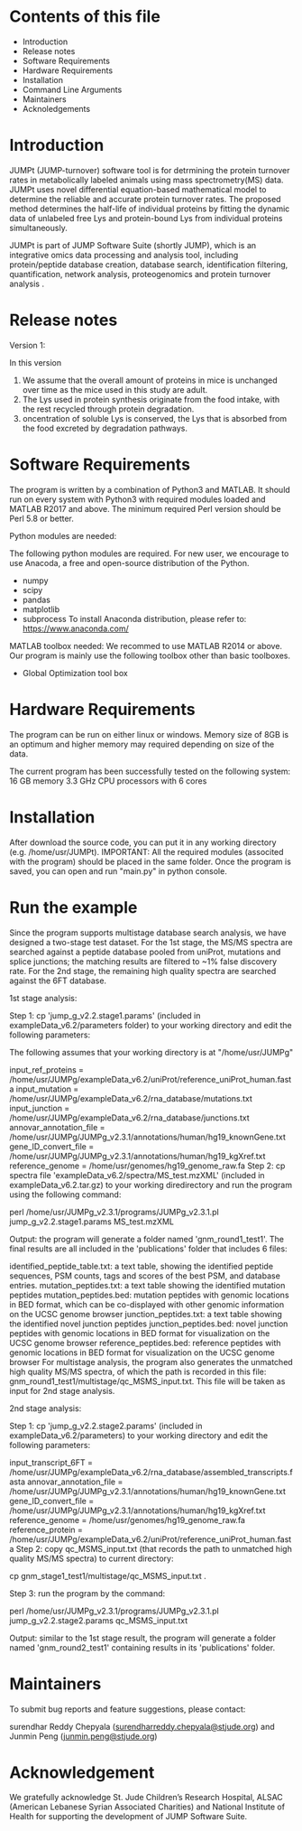 # Contents of this file
- Introduction
- Release notes
- Software Requirements
- Hardware Requirements
- Installation
- Command Line Arguments
- Maintainers
- Acknoledgements

# Introduction
JUMPt (JUMP-turnover) software tool is for detrmining the protein turnover rates in metabolically labeled animals using mass spectrometry(MS) data. JUMPt uses novel differential equation-based mathematical model to determine the reliable and accurate protein turnover rates. The proposed method determines the half-life of individual proteins by fitting the dynamic data of unlabeled free Lys and protein-bound Lys from individual proteins simultaneously. 

JUMPt is part of JUMP Software Suite (shortly JUMP), which is an integrative omics data processing and analysis tool, including protein/peptide database creation, database search, identification filtering, quantification, network analysis, proteogenomics and protein turnover analysis .

# Release notes
Version 1:

In this version 
1. We assume that the overall amount of proteins in mice is unchanged over time as the mice used in this study are adult. 
2. The Lys used in protein synthesis originate from the food intake, with the rest recycled through protein degradation. 
3. oncentration of soluble Lys is conserved, the Lys that is absorbed from the food excreted by degradation pathways. 

# Software Requirements
The program is written by a combination of Python3 and MATLAB. It should run on every system with Python3 with required modules loaded and MATLAB R2017 and above. The minimum required Perl version should be Perl 5.8 or better.

Python modules are needed:

The following python modules are required. For new user, we encourage to use Anacoda, a free and open-source distribution of the Python.
- numpy
- scipy
- pandas
- matplotlib
- subprocess
To install Anaconda distribution, please refer to: https://www.anaconda.com/

MATLAB toolbox needed:
We recommed to use MATLAB R2014 or above. Our program is mainly use the following toolbox other than basic toolboxes.
- Global Optimization tool box


# Hardware Requirements
The program can be run on either linux or windows. Memory size of 8GB is an optimum and higher memory may required depending on size of the data.

The current program has been successfully tested on the following system:
16 GB memory
3.3 GHz CPU processors with 6 cores

# Installation
After download the source code, you can put it in any working directory (e.g. /home/usr/JUMPt). IMPORTANT: All the required modules (associted with the program) should be placed in the same folder. Once the program is saved, you can open and run "main.py" in python console.

# Run the example

Since the program supports multistage database search analysis, we have designed a two-stage test dataset. For the 1st stage, the MS/MS spectra are searched against a peptide database pooled from uniProt, mutations and splice junctions; the matching results are filtered to ~1% false discovery rate. For the 2nd stage, the remaining high quality spectra are searched against the 6FT database.

1st stage analysis:

Step 1: cp 'jump_g_v2.2.stage1.params' (included in exampleData_v6.2/parameters folder) to your working directory and edit the following parameters:

The following assumes that your working directory is at "/home/usr/JUMPg"

input_ref_proteins = /home/usr/JUMPg/exampleData_v6.2/uniProt/reference_uniProt_human.fasta
input_mutation = /home/usr/JUMPg/exampleData_v6.2/rna_database/mutations.txt
input_junction = /home/usr/JUMPg/exampleData_v6.2/rna_database/junctions.txt
annovar_annotation_file = /home/usr/JUMPg/JUMPg_v2.3.1/annotations/human/hg19_knownGene.txt
gene_ID_convert_file = /home/usr/JUMPg/JUMPg_v2.3.1/annotations/human/hg19_kgXref.txt
reference_genome = /home/usr/genomes/hg19_genome_raw.fa
Step 2: cp spectra file 'exampleData_v6.2/spectra/MS_test.mzXML' (included in exampleData_v6.2.tar.gz) to your working diredirectory and run the program using the following command:

perl /home/usr/JUMPg_v2.3.1/programs/JUMPg_v2.3.1.pl jump_g_v2.2.stage1.params MS_test.mzXML

Output: the program will generate a folder named 'gnm_round1_test1'. The final results are all included in the 'publications' folder that includes 6 files:

identified_peptide_table.txt: a text table, showing the identified peptide sequences, PSM counts, tags and scores of the best PSM, and database entries.
mutation_peptides.txt: a text table showing the identified mutation peptides
mutation_peptides.bed: mutation peptides with genomic locations in BED format, which can be co-displayed with other genomic information on the UCSC genome browser
junction_peptides.txt: a text table showing the identified novel junction peptides
junction_peptides.bed: novel junction peptides with genomic locations in BED format for visualization on the UCSC genome browser
reference_peptides.bed: reference peptides with genomic locations in BED format for visualization on the UCSC genome browser
For multistage analysis, the program also generates the unmatched high quality MS/MS spectra, of which the path is recorded in this file: gnm_round1_test1/multistage/qc_MSMS_input.txt. This file will be taken as input for 2nd stage analysis.

2nd stage analysis:

Step 1: cp 'jump_g_v2.2.stage2.params' (included in exampleData_v6.2/parameters) to your working directory and edit the following parameters:

input_transcript_6FT = /home/usr/JUMPg/exampleData_v6.2/rna_database/assembled_transcripts.fasta
annovar_annotation_file = /home/usr/JUMPg/JUMPg_v2.3.1/annotations/human/hg19_knownGene.txt
gene_ID_convert_file = /home/usr/JUMPg/JUMPg_v2.3.1/annotations/human/hg19_kgXref.txt
reference_genome = /home/usr/genomes/hg19_genome_raw.fa
reference_protein = /home/usr/JUMPg/exampleData_v6.2/uniProt/reference_uniProt_human.fasta
Step 2: copy qc_MSMS_input.txt (that records the path to unmatched high quality MS/MS spectra) to current directory:

cp gnm_stage1_test1/multistage/qc_MSMS_input.txt .

Step 3: run the program by the command:

perl /home/usr/JUMPg_v2.3.1/programs/JUMPg_v2.3.1.pl jump_g_v2.2.stage2.params qc_MSMS_input.txt

Output: similar to the 1st stage result, the program will generate a folder named 'gnm_round2_test1' containing results in its 'publications' folder.

# Maintainers
To submit bug reports and feature suggestions, please contact:

surendhar Reddy Chepyala (surendharreddy.chepyala@stjude.org) and Junmin Peng (junmin.peng@stjude.org)

# Acknowledgement
We gratefully acknowledge St. Jude Children’s Research Hospital, ALSAC (American Lebanese Syrian Associated Charities) and National Institute of Health for supporting the development of JUMP Software Suite. 
